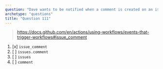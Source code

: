 ```yaml
---
question: "Dave wants to be notified when a comment is created on an issue within a GitHub repository. Which event trigger should be used within the workflow configuration?"
archetype: "questions"
title: "Question 111"
---
```


> https://docs.github.com/en/actions/using-workflows/events-that-trigger-workflows#issue_comment
1. [x] `issue_comment`
1. [ ] `issues.comment`
1. [ ] `issues`
1. [ ] `comment`
